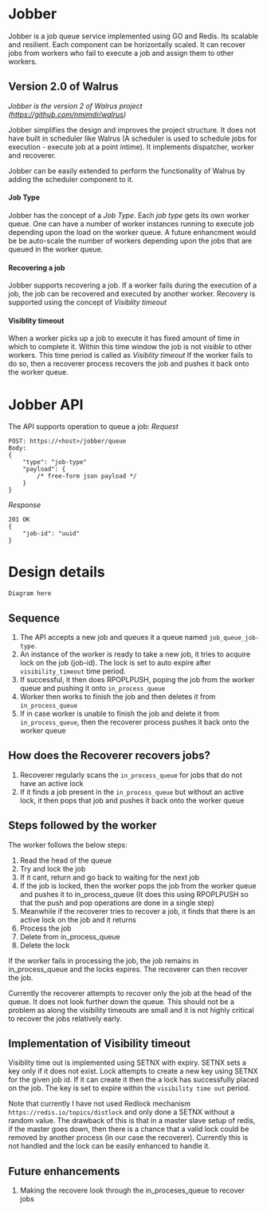 # Jobber

Jobber is a job queue service implemented using GO and Redis. Its scalable and resilient. Each component can be horizontally scaled. It can recover jobs from workers who fail to execute a job and assign them to other workers.

## Version 2.0 of Walrus
_Jobber is the version 2 of Walrus project (https://github.com/nmjmdr/walrus)_

Jobber simplifies the design and improves the project structure.
It does not have built in scheduler like Walrus (A scheduler is used to schedule jobs for execution - execute job at a point intime).  It implements dispatcher, worker and recoverer.

Jobber can be easily extended to perform the functionality of Walrus by adding the scheduler component to it.


#### Job Type
Jobber has the concept of a _Job Type_. Each _job type_ gets its own worker queue. One can have a number of worker instances running to execute job depending upon the load on the worker queue. A future enhancment would be be auto-scale the number of workers depending upon the jobs that are queued in the worker queue.

#### Recovering a job
Jobber supports recovering a job. If a worker fails during the execution of a job, the job can be recovered and executed by another worker. 
Recovery is supported using the concept of _Visiblity timeout_

#### Visiblity timeout
When a worker picks up a job to execute it has fixed amount of time in which to complete it. Within this time window the job is not _visible_ to other workers. This time period is called as _Visiblity timeout_
If the worker fails to do so, then a recoverer process recovers the job and pushes it back onto the worker queue.

# Jobber API
The API supports operation to queue a job:
_Request_
```
POST: https://<host>/jobber/queue
Body:
{
    "type": "job-type"
    "payload": { 
        /* free-form json payload */
    }
}
```
_Response_
```
201 OK
{
    "job-id": "uuid"
}
```

# Design details
```
Diagram here
```

## Sequence
1. The API accepts a new job and queues it a queue named `job_queue_job-type`. 
2. An instance of the worker is ready to take a new job, it tries to acquire lock on the job (job-id). The lock is set to auto expire after `visibility_timeout` time period.
3. If successful, it then does RPOPLPUSH, poping the job from the worker queue and pushing it onto `in_process_queue`
4. Worker then works to finish the job and then deletes it from `in_process_queue`
5. If in case worker is unable to finish the job and delete it from `in_process_queue`, then the recoverer process pushes it back onto the worker queue

## How does the Recoverer recovers jobs?
1. Recoverer regularly scans the `in_process_queue` for jobs that do not have an active lock 
2. If it finds a job present in the `in_process_queue` but without an active lock, it then pops that job and pushes it back onto the worker queue

## Steps followed by the worker
The worker follows the below steps:

1. Read the head of the queue
2. Try and lock the job
3. If it cant, return and go back to waiting for the next job
4. If the job is locked, then the worker pops the job from the worker queue and pushes it to in_process_queue (It does this using RPOPLPUSH so that the push and pop operations are done in a single step)
5. Meanwhile if the recoverer tries to recover a job, it finds that there is an active lock on the job and it returns
6. Process the job
7. Delete from in_process_queue
8. Delete the lock

If the worker fails in processing the job, the job remains in in_process_queue and the locks expires. The recoverer can then recover the job. 

Currently the recoverer attempts to recover only the job at the head of the queue. It does not look further down the queue. This should not be a problem as along the visibility timeouts are small and it is not highly critical to recover the jobs relatively early.

## Implementation of Visibility timeout
Visiblity time out is implemented using SETNX with expiry. SETNX sets a key only if it does not exist. Lock attempts to create a new key using SETNX for the given job id. If it can create it then the a lock has successfully placed on the job. The key is set to expire within the `visibility time out` period.

Note that currently I have not used Redlock mechanism `https://redis.io/topics/distlock` and only done a SETNX without a random value. The drawback of this is that in a master slave setup of redis, if the master goes down, then there is a chance that a valid lock could be removed by another process (in our case the recoverer). 
Currently this is not handled and the lock can be easily enhanced to handle it.

## Future enhancements
1. Making the recovere look through the in_proceses_queue to recover jobs
